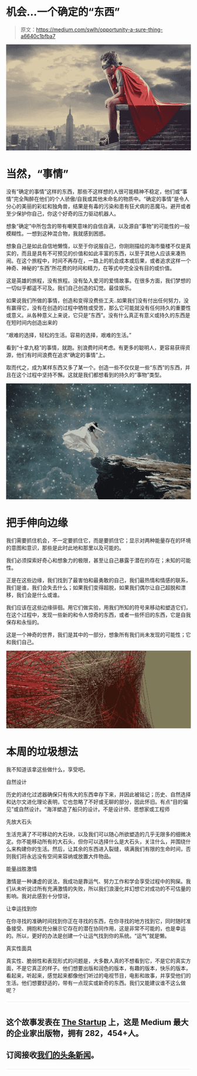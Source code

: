 # 机会…一个确定的“东西”

> 原文：<https://medium.com/swlh/opportunity-a-sure-thing-a6640c1bfba7>

![](img/86b771a066fc6a618761bdb4ba205468.png)

# 当然，“事情”

没有“确定的事情”这样的东西，那些不这样想的人很可能精神不稳定，他们或“事情”完全陶醉在他们的个人骄傲/自我或其他未命名的物质中。“确定的事情”是令人分心的美丽的彩虹和独角兽，结果是有毒的污染和患有狂犬病的恶魔马。避开或者至少保护你自己，你这个好奇的压力驱动机器人。

想象“确定”中所包含的带有嘲笑意味的自信自满，以及源自“事物”的可能性的一般模糊性。一想到这种混合物，我就感到困惑。

想象自己是如此自信地懒惰，以至于你说服自己，你刚刚描绘的海市蜃楼不仅是真实的，而且是具有不可预见的价值和如此丰富的东西，以至于其他人应该来凑热闹。在这个旅程中，时间不再存在，一路上的机会成本或后果，或者追求这样一个神奇、神秘的“东西”所花费的时间和精力，在等式中完全没有目的或价值。

这是英雄的旅程，没有旅程。没有坠入爱河的爱情故事。在很多方面，我们梦想的一切似乎都遥不可及。我们自己创造的幻觉。最佳娱乐。

如果说我们所做的事情，创造和变得没费些工夫..如果我们没有付出任何努力，没有赢得它，没有在创造的过程中牺牲或受苦，那么它可能就没有任何持久的重要性或意义。从各种意义上来说，它只是“东西”。没有什么真正有意义或持久的东西是在短时间内创造出来的

“艰难的选择，轻松的生活。容易的选择，艰难的生活。”

看到“十拿九稳”的事情，就跑。别浪费时间考虑。有更多的聪明人，更容易获得资源，他们有时间浪费在追求“确定的事情”上。

取而代之，成为某样东西又多了某一个。创造一些不仅仅是一些“东西”的东西，并且在这个过程中坚持不懈。这就是我们都想看到的持久的“事物”类型。

![](img/1f1c9251ee26adfa210a77e3d4ffa34c.png)

# 把手伸向边缘

我们需要抓住机会，不一定要抓住它，而是要抓住它；显示对两种能量存在的环境的意图和意识，那些是此时此地和那里以及可能的。

我们必须探索好奇心和想象力的极限，甚至让自己暴露于潜在的存在；未知的可能性。

正是在这些边缘，我们找到了最害怕和最勇敢的自己，我们最热情和情感的联系，我们是谁，我们会失去什么；如果我们变得超脱，如果我们偶尔让自己超脱和漂移，我们会是什么或谁。

我们应该在这些边缘徘徊。用它们做实验，用我们所知的符号来移动和塑造它们，在这个过程中，发现一些新的和令人惊奇的东西，或者一些怀旧的东西，它是自我保存和永恒的。

这是一个神奇的世界，我们是其中的一部分，想象所有我们尚未发现的可能性；它和我们自己。

![](img/5b7929ff86f1cee2b5bfe246d6a907b6.png)

# 本周的垃圾想法

我不知道该拿这些做什么，享受吧。

自然设计

历史的进化过滤器确保只有伟大的东西幸存下来，并因此被铭记；历史、自然选择和达尔文进化理论表明，它也忽略了不好或无聊的部分，因此怀旧。有点“目的偏见”或自然设计。“海洋塑造了船只的设计。不是设计师、思想家或工程师

先放大石头

生活充满了不可移动的大石块，以及我们可以随心所欲塑造的几乎无限多的细微决定。你不能移动所有的大石头，但你可以选择什么是大石头，关注什么，并围绕什么来构建你的生活。然后，让其余的东西进入裂缝，填满我们有限的生命时间，否则我们将永远没有空间来容纳或放置大件物品。

能量战胜激情

激情是一种谦虚的说法，我成功是靠运气、努力工作和学会享受过程中的狗屎。我们从未听说过所有充满激情的失败，所以我们浪漫化并幻想它对成功的不可估量的影响。我对此感到十分惊讶。

让幸运找到你

在你寻找的准确时间找到你正在寻找的东西，在你寻找的地方找到它，同时随时准备接受、拥抱和充分展示它存在的潜在协同作用，这是非常不可能的，也是幸运的。所以，更好的办法是创建一个让运气找到你的系统。“运气”就是懒。

真实性面具

真实性、脆弱性和表现形式的问题是，大多数人真的不想看到它，不是它的真实方面，不是它真正的样子。他们想要出版和润色的版本，有趣的版本，快乐的版本，看起来，听起来，感觉起来都像他们听过的电视节目，电影和故事，并享受他们的生活。他们想要舒适的，带有一点现实或新奇的东西。我们又能建议谁不这么做呢？

![](img/731acf26f5d44fdc58d99a6388fe935d.png)

## 这个故事发表在 [The Startup](https://medium.com/swlh) 上，这是 Medium 最大的企业家出版物，拥有 282，454+人。

## 订阅接收[我们的头条新闻](http://growthsupply.com/the-startup-newsletter/)。

![](img/731acf26f5d44fdc58d99a6388fe935d.png)